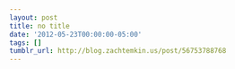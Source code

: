 ```yaml
---
layout: post
title: no title
date: '2012-05-23T00:00:00-05:00'
tags: []
tumblr_url: http://blog.zachtemkin.us/post/56753788768
---
```

